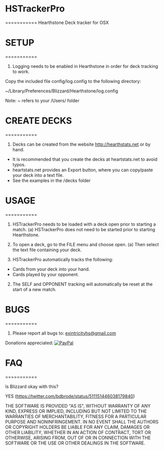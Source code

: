 # HSTrackerPro
===========
Hearthstone Deck tracker for OSX


# SETUP
===========
1. Logging needs to be enabled in Hearthstone in order for deck tracking to work.

Copy the included file config/log.config to the following directory:

~/Library/Preferences/Blizzard/Hearthstone/log.config

Note: ~ refers to your /Users/<username> folder


# CREATE DECKS
===========
1. Decks can be created from the website http://hearthstats.net or by hand.

- It is recommended that you create the decks at heartstats.net to avoid typos.
- heartstats.net provides an Export button, where you can copy/paste your deck into
a text file.
- See the examples in the /decks folder

# USAGE
===========
1. HSTrackerPro needs to be loaded with a deck open prior to starting a match.
(a) HSTrackerPro does not need to be started prior to starting Hearthstone.

2. To open a deck, go to the FILE menu and choose open.
(a) Then select the text file containing your deck.

3. HSTrackerPro automatically tracks the following:

- Cards from your deck into your hand.
- Cards played by your opponent.

2. The SELF and OPPONENT tracking will automatically be reset at the start of a new match.

# BUGS
===========
1. Please report all bugs to: exintricityhs@gmail.com

Donations appreciated: [![PayPal](https://www.paypalobjects.com/en_US/i/btn/btn_donate_SM.gif)](https://www.paypal.com/cgi-bin/webscr?cmd=_donations&business=Z3GZRVDGW3NKN&lc=US&item_name=EXintricity&currency_code=USD&bn=PP%2dDonationsBF%3abtn_donateCC_LG%2egif%3aNonHosted)

# FAQ
===========

Is Blizzard okay with this? 

YES (https://twitter.com/bdbrode/status/511151446038179840)


THE SOFTWARE IS PROVIDED "AS IS", WITHOUT WARRANTY OF ANY KIND, EXPRESS OR
IMPLIED, INCLUDING BUT NOT LIMITED TO THE WARRANTIES OF MERCHANTABILITY,
FITNESS FOR A PARTICULAR PURPOSE AND NONINFRINGEMENT. IN NO EVENT SHALL THE
AUTHORS OR COPYRIGHT HOLDERS BE LIABLE FOR ANY CLAIM, DAMAGES OR OTHER
LIABILITY, WHETHER IN AN ACTION OF CONTRACT, TORT OR OTHERWISE, ARISING FROM,
OUT OF OR IN CONNECTION WITH THE SOFTWARE OR THE USE OR OTHER DEALINGS IN
THE SOFTWARE.
